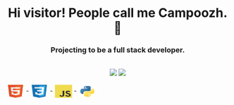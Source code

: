 
<div align="center">
  <h1>Hi visitor! People call me Campoozh. 👋</h1>
  <h3>Projecting to be a full stack developer.</h3><br/>
</div>
<div align="center">
  <img height="180em" src="https://github-readme-stats.vercel.app/api?username=campoozh&show_icons=true&theme=dark&include_all_commits=true&count_private=true"/>
  <img height="180em" src="https://github-readme-stats.vercel.app/api/top-langs/?username=campoozh&layout=compact&langs_count=7&theme=dark"/>
</div>

<div style="display: inline_block"><br>
  <img align="center" alt="Campoozh-HTML" height="30" width="40" src="https://raw.githubusercontent.com/devicons/devicon/master/icons/html5/html5-original.svg"> -
  <img align="center" alt="Campoozh-CSS" height="30" width="40" src="https://raw.githubusercontent.com/devicons/devicon/master/icons/css3/css3-original.svg"> -
  <img align="center" alt="Campoozh-JS" height="30" width="40" src="https://raw.githubusercontent.com/devicons/devicon/master/icons/javascript/javascript-original.svg"> -
  <img align="center" alt="Campoozh-Python" height="30" width="40" src="https://raw.githubusercontent.com/devicons/devicon/master/icons/python/python-original.svg">
</div>
